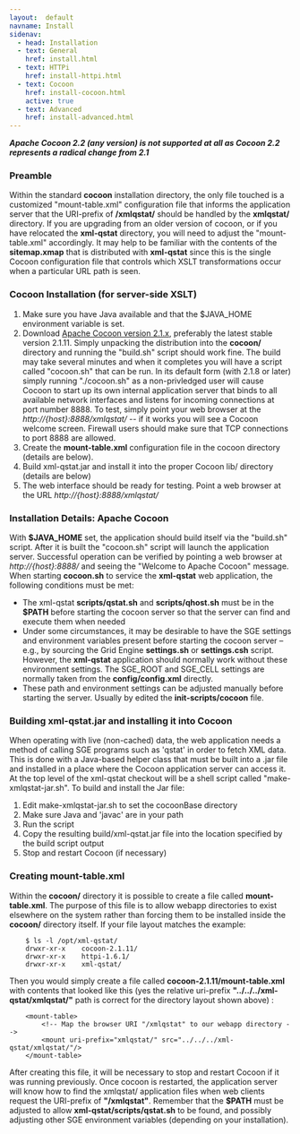 ```yaml
---
layout:  default
navname: Install
sidenav:
  - head: Installation
  - text: General
    href: install.html
  - text: HTTPi
    href: install-httpi.html
  - text: Cocoon
    href: install-cocoon.html
    active: true
  - text: Advanced
    href: install-advanced.html
---
```


<em><strong>
Apache Cocoon 2.2 (any version) is not supported at all as Cocoon 2.2
represents a radical change from 2.1
</strong></em>

### Preamble

Within the standard **cocoon** installation directory, the only file touched
is a customized "mount-table.xml" configuration file that informs the
application server that the URI-prefix of **/xmlqstat/** should be handled
by the **xmlqstat/** directory. If you are upgrading from an older version of
cocoon, or if you have relocated the **xml-qstat** directory, you will need
to adjust the "mount-table.xml" accordingly. It may help to be familiar with
the contents of the **sitemap.xmap** that is distributed with **xml-qstat**
since this is the single Cocoon configuration file that controls which XSLT
transformations occur when a particular URL path is seen.

### Cocoon Installation (for server-side XSLT)

1. Make sure you have Java available and that the $JAVA_HOME environment
   variable is set.
2. Download [Apache Cocoon version 2.1.x](http://cocoon.apache.org/2.1/),
   preferably the latest stable version 2.1.11.
   Simply unpacking the distribution into the **cocoon/** directory and
   running the "build.sh" script should work fine. The build may take several
   minutes and when it completes you will have a script called "cocoon.sh"
   that can be run. In its default form (with 2.1.8 or later) simply running
   "./cocoon.sh" as a non-privledged user will cause Cocoon to start up its
   own internal application server that binds to all available network
   interfaces and listens for incoming connections at port number 8888. To
   test, simply point your web browser at the *http://{host}:8888/xmlqstat/*
   -- if it works you will see a Cocoon welcome screen. Firewall users should
   make sure that TCP connections to port 8888 are allowed.
3. Create the **mount-table.xml** configuration file in the cocoon directory
   (details are below).
4. Build xml-qstat.jar and install it into the proper Cocoon lib/ directory
   (details are below)
5. The web interface should be ready for testing.
   Point a web browser at the URL *http://{host}:8888/xmlqstat/*


### Installation Details: Apache Cocoon

With **$JAVA_HOME** set, the application should build itself via the
"build.sh" script. After it is built the "cocoon.sh" script will launch the
application server. Successful operation can be verified by pointing a web
browser at *http://{host}:8888/* and seeing the "Welcome to Apache Cocoon"
message. When starting **cocoon.sh** to service the **xml-qstat** web
application, the following conditions must be met:

- The xml-qstat **scripts/qstat.sh** and **scripts/qhost.sh**
  must be in the **$PATH** before starting the cocoon server so that the
  server can find and execute them when needed
- Under some circumstances, it may be desirable to have the SGE settings and
  environment variables present before starting the cocoon server &ndash;
  e.g., by sourcing the Grid Engine **settings.sh** or **settings.csh**
  script. However, the **xml-qstat** application should normally work
  without these environment settings. The SGE_ROOT and SGE_CELL settings
  are normally taken from the **config/config.xml** directly.
- These path and environment settings can be adjusted manually before
  starting the server. Usually by edited the **init-scripts/cocoon**
  file.

### Building xml-qstat.jar and installing it into Cocoon

When operating with live (non-cached) data, the web application needs a
method of calling SGE programs such as 'qstat' in order to fetch XML data.
This is done with a Java-based helper class that must be built into a .jar
file and installed in a place where the Cocoon application server can
access it. At the top level of the xml-qstat checkout will be a shell
script called "make-xmlqstat-jar.sh".
To build and install the Jar file:

1. Edit make-xmlqstat-jar.sh to set the cocoonBase directory
2. Make sure Java and 'javac' are in your path
3. Run the script
4. Copy the resulting build/xml-qstat.jar file into the location specified by
   the build script output
5. Stop and restart Cocoon (if necessary)

### Creating mount-table.xml

Within the **cocoon/** directory it is possible to create a file called
**mount-table.xml**.
The purpose of this file is to allow webapp directories to exist elsewhere
on the system rather than forcing them to be installed inside the
**cocoon/** directory itself. If your file layout matches the example:

        $ ls -l /opt/xml-qstat/
        drwxr-xr-x    cocoon-2.1.11/
        drwxr-xr-x    httpi-1.6.1/
        drwxr-xr-x    xml-qstat/

Then you would simply create a file called **cocoon-2.1.11/mount-table.xml**
with contents that looked like this (yes the relative uri-prefix
**"../../../xml-qstat/xmlqstat/"** path is correct for the directory layout
shown above) :

        <mount-table>
            <!-- Map the browser URI "/xmlqstat" to our webapp directory -->
            <mount uri-prefix="xmlqstat/" src="../../../xml-qstat/xmlqstat/"/>
        </mount-table>

After creating this file, it will be necessary to stop and restart Cocoon if
it was running previously. Once cocoon is restarted, the application server
will know how to find the xmlqstat/ application files when web clients
request the URI-prefix of **"/xmlqstat"**. Remember that the **$PATH** must
be adjusted to allow **xml-qstat/scripts/qstat.sh** to be found, and
possibly adjusting other SGE environment variables (depending on your
installation).

